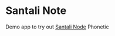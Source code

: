 # Santali Note

Demo app to try out [Santali Node](https://apps.leninhasda.me/santali-note) Phonetic

